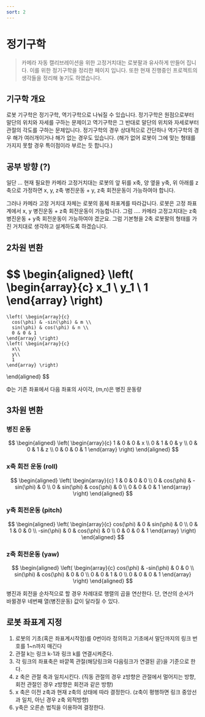 ```yaml
---
sort: 2
---
```


#  정기구학 

> 카메라 자동 캘리브레이션을 위한 고정거치대는 로봇팔과 유사하게 만들어 집니다. 이를 위한 정기구학을 정리한 페이지 입니다. 또한 현재 진행중인 프로젝트의 생각들을 정리해 놓기도 하였습니다.

## 기구학 개요 
로봇 기구학은 정기구학, 역기구학으로 나눠질 수 있습니다. 정기구학은 원점으로부터 말단의 위치와 자세를 구하는 문제이고 역기구학은 그 반대로 말단의 위치와 자세로부터 관절의 각도를 구하는 문제입니다. 정기구학의 경우 상대적으로 간단하나 역기구학의 경우 해가 여러개이거나 해가 없는 경우도 있습니다. (해가 없어 로봇이 그에 맞는 형태를 가지지 못할 경우 특이점이라 부르는 듯 합니다.)

## 공부 방향 (?)
일단 ... 현재 필요한 카메라 고정거치대는 로봇의 앞 뒤를 x축, 양 옆을 y축, 위 아래를 z축으로 가정하면 x, y, z축 병진운동 + y, z축 회전운동이 가능하여야 합니다. 

그러나 카메라 고정 거치대 자체는 로봇의 몸체 좌표계를 따라갑니다. 로봇은 고정 좌표계에서 x, y 병진운동 + z축 회전운동이 가능합니다. 그럼 .... 카메라 고정고치대는 z축 병진운동 + y축 회전운동이 가능하여야 겠군요. 그럼 기본형을 2축 로봇팔의 형태를 가진 거치대로 생각하고 설계하도록 하겠습니다.

## 2차원 변환 

$$
\begin{aligned}
  \left( \begin{array}{c}
      x_1 \\
      y_1 \\
      1
    \end{array} \right)
   =
    \left( \begin{array}{c}
      cos(\phi) & -sin(\phi) & m \\
      sin(\phi) & cos(\phi) & n \\
      0 & 0 & 1 
    \end{array} \right)
    \left( \begin{array}{c}
      x\\
      y\\
      1
    \end{array} \right)
\end{aligned}
$$

Φ는 기존 좌표에서 다음 좌표의 사이각, (m,n)은 병진 운동량

## 3차원 변환

### 병진 운동

$$
\begin{aligned}
    \left( \begin{array}{c}
      1 & 0 & 0 & x \\
      0 & 1 & 0 & y \\
      0 & 0 & 1 & z \\
      0 & 0 & 0 & 1
    \end{array} \right)
\end{aligned}
$$

### x축 회전 운동 (roll) 

$$
\begin{aligned}
    \left( \begin{array}{c}
      1 & 0 & 0 & 0 \\
      0 & cos(\phi) & -sin(\phi) & 0 \\
      0 & sin(\phi) & cos(\phi) & 0 \\
      0 & 0 & 0 & 1
    \end{array} \right)
\end{aligned}
$$

### y축 회전운동 (pitch)

$$
\begin{aligned}
    \left( \begin{array}{c}
      cos(\phi) & 0 & sin(\phi) & 0 \\
      0 & 1 & 0 & 0 \\
      -sin(\phi) & 0 & cos(\phi) & 0 \\
      0 & 0 & 0 & 1
    \end{array} \right)
\end{aligned}
$$

### z축 회전운동 (yaw)

$$
\begin{aligned}
    \left( \begin{array}{c}
      cos(\phi) & -sin(\phi) & 0 & 0 \\
      sin(\phi) & cos(\phi) & 0 & 0 \\
      0 & 0 & 1 & 0 \\
      0 & 0 & 0 & 1
    \end{array} \right)
\end{aligned}
$$

병진과 회전을 순차적으로 할 경우 차례대로 행렬의 곱을 연산한다. 단, 연산의 순서가 바뀔경우 네번째 열(병진운동) 값이 달라질 수 있다.

## 로봇 좌표계 지정

1. 로봇의 기초(혹은 좌표계시작점)를 0번이라 정의하고 기초에서 말단까지의 링크 번호를 1~n까지 매긴다
2. 관절 k는 링크 k-1과 링크 k를 연결시켜준다.
3. 각 링크의 좌표축은 바깥쪽 관절(해당링크와 다음링크가 연결된 곧)을 기준으로 한다.
4. z 축은 관절 축과 일치시킨다. (직동 관절의 경우 z방향은 관절에서 멀어지는 방향, 회전 관절인 경우 z방향은 회전과 같은 방향)
5. x 축은 이전 z축과 현재 z축의 상태에 따라 결정한다. (z축이 평행하면 링크 중앙선과 일치, 아닌 경우 z축 외적방향)
6. y축은 오른손 법칙을 이용하여 결정한다.
